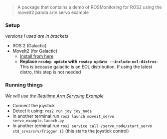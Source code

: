 > A package that contains a demo of ROSMonitoring for ROS2 using the moveit2 panda arm servo example 

### Setup 
_versions I used are in brackets_
* ROS 2 (Galactic)
* MoveIt2 (for Galactic)
  * [Install from here](https://moveit.picknik.ai/galactic/doc/tutorials/getting_started/getting_started.html)
  * **Replace `rosdep update` with `rosdep update --include-eol-distros`**: This is because galactic is an EOL distribution. If using the latest distro, this step is not needed

### Running things

_We will use the [Realtime Arm Servoing Example](https://moveit.picknik.ai/galactic/doc/examples/realtime_servo/realtime_servo_tutorial.html)_

* Connect the joystick 
* Detect it using: `ros2 run joy joy_node`
* In another terminal run `ros2 launch moveit_servo servo_example.launch.py`
* In another terminal run `ros2 service call /servo_node/start_servo std_srvs/srv/Trigger {}` (this starts the joystick control)



